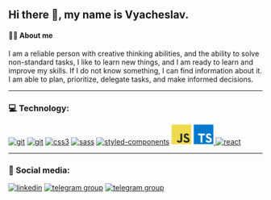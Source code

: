 ##  Hi there 👋, my name is Vyacheslav.

#### 🙍‍♂️ About me

I am a reliable person with creative thinking abilities, and the ability to solve non-standard tasks, I like to learn new things, and I am ready to learn and improve my skills. If I do not know something, I can find information about it. I am able to plan, prioritize, delegate tasks, and make informed decisions.
___
### 💻 Technology:
<div>
<a href="https://git-scm.com/"  target="_blank"  rel="noreferrer">
		<img src="https://www.vectorlogo.zone/logos/git-scm/git-scm-icon.svg"  alt="git"  width="40"  height="40"/></a>
<a href="https://git-scm.com/"  target="_blank"  rel="noreferrer">
		<img src="https://www.vectorlogo.zone/logos/w3_html5/w3_html5-icon.svg"  alt="git"  width="40"  height="40"/></a>
<a href="https://www.w3schools.com/css/"  target="_blank"  rel="noreferrer">
		<img src="https://www.vectorlogo.zone/logos/w3_css/w3_css-icon.svg"  alt="css3"  width="40"  height="40"/></a>
<a href="https://sass-lang.com"  target="_blank"  rel="noreferrer">
<img src="https://www.vectorlogo.zone/logos/sass-lang/sass-lang-icon.svg"  alt="sass"  width="40"  height="40"/></a>
<a href="https://styled-components.com/"  target="_blank"  rel="noreferrer">
<img src="https://raw.githubusercontent.com/styled-components/brand/master/styled-components.png"  alt="styled-components"  width="40"  height="40"/></a>
<a href="https://developer.mozilla.org/en-US/docs/Web/JavaScript"  target="_blank" rel="noreferrer"><img src="https://raw.githubusercontent.com/devicons/devicon/master/icons/javascript/javascript-original.svg"  alt="javascript"  width="40"  height="40"/></a>
<a href="https://www.typescriptlang.org/"  target="_blank"  rel="noreferrer">
<img src="https://raw.githubusercontent.com/devicons/devicon/master/icons/typescript/typescript-original.svg"  alt="typescript"  width="40"  height="40"/>
</a>
<a href="https://reactjs.org/"  target="_blank"  rel="noreferrer">
<img src="https://www.vectorlogo.zone/logos/reactjs/reactjs-icon.svg"  alt="react"  width="40"  height="40"/></a>
</div>

---
### 🤝 Social media:
 <div id="badges">
    <a href="https://www.linkedin.com/in/viacheslav-musiienko" target="_blank">
      <img src="https://www.vectorlogo.zone/logos/linkedin/linkedin-icon.svg" width="40" height="40" alt="linkedin" /></a>
    <a href="https://t.me/ViachslavMusiienko" target="_blank">
      <img src="https://www.vectorlogo.zone/logos/telegram/telegram-tile.svg" width="40" height="40" alt="telegram group" /></a>
   <a href="mailto:chuvachok98@gmail.com" target="_blank">
      <img src="https://www.vectorlogo.zone/logos/gmail/gmail-icon.svg" width="40" height="40" alt="telegram group" /></a>
  </div>
